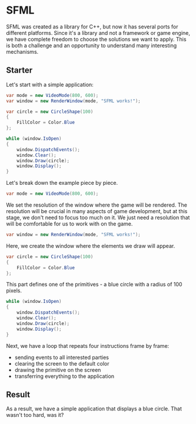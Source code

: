 # SFML 

SFML was created as a library for C++, but now it has several ports for different platforms. Since it's a library and not a framework or game engine, we have complete freedom to choose the solutions we want to apply. This is both a challenge and an opportunity to understand many interesting mechanisms.

## Starter
Let's start with a simple application:

```cs
var mode = new VideoMode(800, 600);
var window = new RenderWindow(mode, "SFML works!");

var circle = new CircleShape(100)
{
    FillColor = Color.Blue
};

while (window.IsOpen)
{
    window.DispatchEvents();
    window.Clear();
    window.Draw(circle);
    window.Display();
}
```
Let's break down the example piece by piece.

```cs
var mode = new VideoMode(800, 600);
```
We set the resolution of the window where the game will be rendered. The resolution will be crucial in many aspects of game development, but at this stage, we don't need to focus too much on it. We just need a resolution that will be comfortable for us to work with on the game.

```cs
var window = new RenderWindow(mode, "SFML works!");
```
Here, we create the window where the elements we draw will appear.

```cs
var circle = new CircleShape(100)
{
    FillColor = Color.Blue
};
```
This part defines one of the primitives - a blue circle with a radius of 100 pixels.

```cs
while (window.IsOpen)
{
    window.DispatchEvents();
    window.Clear();
    window.Draw(circle);
    window.Display();
}
```
Next, we have a loop that repeats four instructions frame by frame:

* sending events to all interested parties
* clearing the screen to the default color
* drawing the primitive on the screen
* transferring everything to the application

## Result
As a result, we have a simple application that displays a blue circle. That wasn't too hard, was it?
